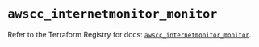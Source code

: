 # `awscc_internetmonitor_monitor`

Refer to the Terraform Registry for docs: [`awscc_internetmonitor_monitor`](https://registry.terraform.io/providers/hashicorp/awscc/0.70.0/docs/resources/internetmonitor_monitor).
